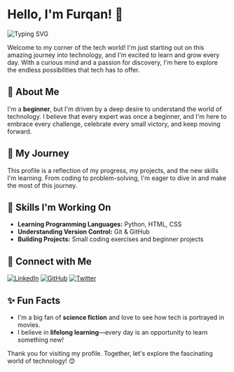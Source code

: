 # Hello, I'm Furqan! 🌟

![Typing SVG](https://readme-typing-svg.herokuapp.com?font=Fira+Code&pause=1000&color=58A6FF&width=435&lines=Aspiring+Tech+Learner;Curious+and+Eager+to+Learn;Exploring+the+World+of+Technology)

Welcome to my corner of the tech world! I'm just starting out on this amazing journey into technology, and I'm excited to learn and grow every day. With a curious mind and a passion for discovery, I'm here to explore the endless possibilities that tech has to offer.

## 🌱 About Me
I'm a **beginner**, but I'm driven by a deep desire to understand the world of technology. I believe that every expert was once a beginner, and I'm here to embrace every challenge, celebrate every small victory, and keep moving forward.

## 🚀 My Journey
This profile is a reflection of my progress, my projects, and the new skills I'm learning. From coding to problem-solving, I'm eager to dive in and make the most of this journey.

## 💼 Skills I'm Working On
- **Learning Programming Languages:** Python, HTML, CSS
- **Understanding Version Control:** Git & GitHub
- **Building Projects:** Small coding exercises and beginner projects

## 🔗 Connect with Me
[![LinkedIn](https://img.shields.io/badge/LinkedIn-0077B5?style=for-the-badge&logo=linkedin&logoColor=white)](https://www.linkedin.com/in/your-profile)
[![GitHub](https://img.shields.io/badge/GitHub-181717?style=for-the-badge&logo=github&logoColor=white)](https://github.com/your-profile)
[![Twitter](https://img.shields.io/badge/Twitter-1DA1F2?style=for-the-badge&logo=twitter&logoColor=white)](https://twitter.com/your-profile)

## ✨ Fun Facts
- I'm a big fan of **science fiction** and love to see how tech is portrayed in movies.
- I believe in **lifelong learning**—every day is an opportunity to learn something new!

Thank you for visiting my profile. Together, let's explore the fascinating world of technology! 😊
